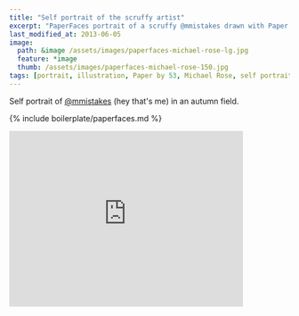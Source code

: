 ```yaml
---
title: "Self portrait of the scruffy artist"
excerpt: "PaperFaces portrait of a scruffy @mmistakes drawn with Paper by 53 on an iPad."
last_modified_at: 2013-06-05
image: 
  path: &image /assets/images/paperfaces-michael-rose-lg.jpg 
  feature: *image
  thumb: /assets/images/paperfaces-michael-rose-150.jpg
tags: [portrait, illustration, Paper by 53, Michael Rose, self portrait, beard, time lapse]
---
```


Self portrait of [@mmistakes](http://twitter.com/mmistakes) (hey that's me) in an autumn field.

{% include boilerplate/paperfaces.md %}

<iframe width="420" height="315" src="https://www.youtube.com/embed/NqcGVymOiPo" frameborder="0"> </iframe>
